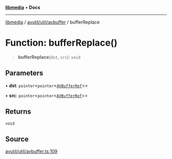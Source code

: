 [**libmedia**](../../../../README.md) • **Docs**

***

[libmedia](../../../../README.md) / [avutil/util/avbuffer](../README.md) / bufferReplace

# Function: bufferReplace()

> **bufferReplace**(`dst`, `src`): `void`

## Parameters

• **dst**: `pointer`\<`pointer`\<[`AVBufferRef`](../../../struct/avbuffer/classes/AVBufferRef.md)\>\>

• **src**: `pointer`\<`pointer`\<[`AVBufferRef`](../../../struct/avbuffer/classes/AVBufferRef.md)\>\>

## Returns

`void`

## Source

[avutil/util/avbuffer.ts:109](https://github.com/zhaohappy/libmedia/blob/acbbf6bd75e6ee4c968b9f441fe28c40f42f350d/src/avutil/util/avbuffer.ts#L109)
